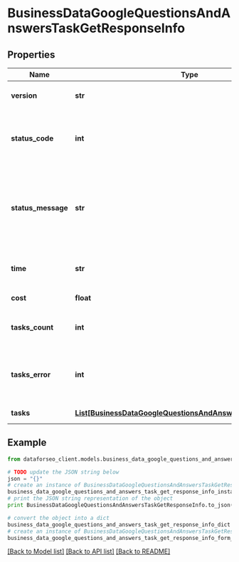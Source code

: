 # BusinessDataGoogleQuestionsAndAnswersTaskGetResponseInfo


## Properties

Name | Type | Description | Notes
------------ | ------------- | ------------- | -------------
**version** | **str** | the current version of the API | [optional] 
**status_code** | **int** | general status code you can find the full list of the response codes here | [optional] 
**status_message** | **str** | general informational message you can find the full list of general informational messages here | [optional] 
**time** | **str** | total execution time, seconds | [optional] 
**cost** | **float** | total tasks cost, USD | [optional] 
**tasks_count** | **int** | the number of tasks in the tasks array | [optional] 
**tasks_error** | **int** | the number of tasks in the tasks array returned with an error | [optional] 
**tasks** | [**List[BusinessDataGoogleQuestionsAndAnswersTaskGetTaskInfo]**](BusinessDataGoogleQuestionsAndAnswersTaskGetTaskInfo.md) | array of tasks | [optional] 

## Example

```python
from dataforseo_client.models.business_data_google_questions_and_answers_task_get_response_info import BusinessDataGoogleQuestionsAndAnswersTaskGetResponseInfo

# TODO update the JSON string below
json = "{}"
# create an instance of BusinessDataGoogleQuestionsAndAnswersTaskGetResponseInfo from a JSON string
business_data_google_questions_and_answers_task_get_response_info_instance = BusinessDataGoogleQuestionsAndAnswersTaskGetResponseInfo.from_json(json)
# print the JSON string representation of the object
print BusinessDataGoogleQuestionsAndAnswersTaskGetResponseInfo.to_json()

# convert the object into a dict
business_data_google_questions_and_answers_task_get_response_info_dict = business_data_google_questions_and_answers_task_get_response_info_instance.to_dict()
# create an instance of BusinessDataGoogleQuestionsAndAnswersTaskGetResponseInfo from a dict
business_data_google_questions_and_answers_task_get_response_info_form_dict = business_data_google_questions_and_answers_task_get_response_info.from_dict(business_data_google_questions_and_answers_task_get_response_info_dict)
```
[[Back to Model list]](../README.md#documentation-for-models) [[Back to API list]](../README.md#documentation-for-api-endpoints) [[Back to README]](../README.md)


